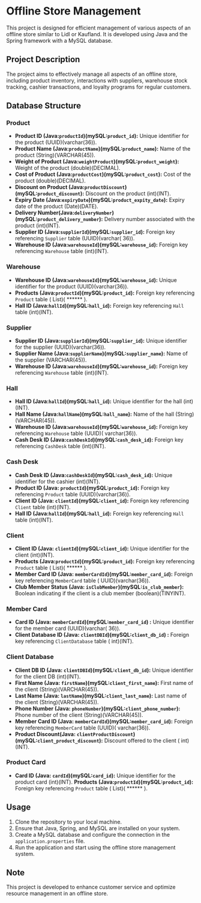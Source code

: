 # Offline Store Management

This project is designed for efficient management of various aspects of an offline store similar to Lidl or Kaufland.
It is developed using Java and the Spring framework with a MySQL database.

## Project Description

The project aims to effectively manage all aspects of an offline store, including product inventory, interactions with
suppliers, warehouse stock tracking, cashier transactions, and loyalty programs for regular customers.

## Database Structure

### Product

- **Product ID (Java:`productId`)(mySQL:`product_id`):** Unique identifier for the product (UUID)(varchar(36)).
- **Product Name (Java:`productName`)(mySQL:`product_name`):** Name of the product (String)(VARCHAR(45)).
- **Weight of Product (Java:`weightProduct`)(mySQL:`product_weight`):** Weight of the product (double)(DECIMAL).
- **Cost of Product (Java:`productCost`)(mySQL:`product_cost`):** Cost of the product (double)(DECIMAL).
- **Discount on Product (Java:`productDiscount`)(mySQL:`product_discount`):** Discount on the product (int)(INT).
- **Expiry Date (Java:`expiryDate`)(mySQL:`product_expity_date`):** Expiry date of the product (Date)(DATE).
- **Delivery Number(Java:`deliveryNumber`)(mySQL:`product_delivery_number`):** Delivery number associated with the
  product (int)(INT).
- **Supplier ID (Java:`supplierId`)(mySQL:`supplier_id`):** Foreign key referencing `Supplier` table (UUID)(varchar(
  36)).
- **Warehouse ID (Java:`warehouseId`)(mySQL:`warehouse_id`):** Foreign key referencing `Warehouse` table (int)(INT).

### Warehouse

- **Warehouse ID (Java:`warehouseId`)(mySQL:`warehouse_id`):** Unique identifier for the product (UUID)(varchar(36)).
- **Products (Java:`productId`)(mySQL:`product_id`):** Foreign key referencing `Product` table (
  List<Product>)( ****** ).
- **Hall ID (Java:`hallId`)(mySQL:`hall_id`):** Foreign key referencing `Hall` table (int)(INT).

### Supplier

- **Supplier ID (Java:`supplierId`)(mySQL:`supplier_id`):** Unique identifier for the supplier (UUID)(varchar(36)).
- **Supplier Name (Java:`supplierName`)(mySQL:`supplier_name`):** Name of the supplier (VARCHAR(45)).
- **Warehouse ID (Java:`warehouseId`)(mySQL:`warehouse_id`):** Foreign key referencing `Warehouse` table (int)(INT).

### Hall

- **Hall ID (Java:`hallId`)(mySQL:`hall_id`):** Unique identifier for the hall (int)(INT).
- **Hall Name (Java:`hallName`)(mySQL:`hall_name`):** Name of the hall (String)(VARCHAR(45)).
- **Warehouse ID (Java:`warehouseId`)(mySQL:`warehouse_id`):** Foreign key referencing `Warehouse` table (UUID)(
  varchar(36)).
- **Cash Desk ID (Java:`cashDeskId`)(mySQL:`cash_desk_id`):** Foreign key referencing `CashDesk` table (int)(INT).

### Cash Desk

- **Cash Desk ID (Java:`cashDeskId`)(mySQL:`cash_desk_id`):** Unique identifier for the cashier (int)(INT).
- **Product ID (Java: `productId`)(mySQL:`product_id`):** Foreign key referencing `Product` table (UUID)(varchar(36)).
- **Client ID (Java: `clientId`)(mySQL:`client_id`):** Foreign key referencing `Client` table (int)(INT).
- **Hall ID (Java:`hallId`)(mySQL:`hall_id`):** Foreign key referencing `Hall` table (int)(INT).

### Client

- **Client ID (Java: `clientId`)(mySQL:`client_id`):** Unique identifier for the client (int)(INT).
- **Products (Java:`productId`)(mySQL:`product_id`):** Foreign key referencing `Product` table (
  List<Product>)( ****** ).
- **Member Card ID (Java: `memberCardId`)(mySQL:`member_card_id`):** Foreign key referencing `MemberCard` table (
  UUID)(varchar(36)).
- **Club Member Status (Java: `isClubMember`)(mySQL:`is_club_member`):** Boolean indicating if the client is a club
  member (boolean)(TINYINT).

### Member Card

- **Card ID (Java: `memberCardId`)(mySQL:`member_card_id`)  :** Unique identifier for the member card (UUID)(varchar(
  36)).
- **Client Database ID (Java: `clientDBId`)(mySQL:`client_db_id`)  :** Foreign key referencing `ClientDatabase` table (
  int)(INT).

### Client Database

- **Client DB ID (Java: `clientDBId`)(mySQL:`client_db_id`):** Unique identifier for the client DB (int)(INT).
- **First Name (Java: `firstName`)(mySQL:`client_first_name`):** First name of the client (String)(VARCHAR(45)).
- **Last Name (Java: `lastName`)(mySQL:`client_last_name`):** Last name of the client (String)(VARCHAR(45)).
- **Phone Number (Java: `phoneNumber`)(mySQL:`client_phone_number`):** Phone number of the client (String)(VARCHAR(45)).
- **Member Card ID (Java: `memberCardId`)(mySQL:`member_card_id`):** Foreign key referencing `MemberCard` table (UUID)(
  varchar(36)).
- **Product Discount(Java: `clientProductDiscount`)(mySQL:`client_product_discount`):** Discount offered to the client (
  int)(INT).

### Product Card

- **Card ID (Java: `cardId`)(mySQL:`card_id`):** Unique identifier for the product card (int)(INT).
  **Products (Java:`productId`)(mySQL:`product_id`):** Foreign key referencing `Product` table (
  List<Product>)( ****** ).

## Usage

1. Clone the repository to your local machine.
2. Ensure that Java, Spring, and MySQL are installed on your system.
3. Create a MySQL database and configure the connection in the `application.properties` file.
4. Run the application and start using the offline store management system.

## Note

This project is developed to enhance customer service and optimize resource management in an offline store.